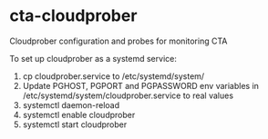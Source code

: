 # cta-cloudprober
Cloudprober configuration and probes for monitoring CTA

To set up cloudprober as a systemd service:

1. cp cloudprober.service to /etc/systemd/system/
1. Update PGHOST, PGPORT and PGPASSWORD env variables in /etc/systemd/system/cloudprober.service to real values
1. systemctl daemon-reload
1. systemctl enable cloudprober
1. systemctl start cloudprober
